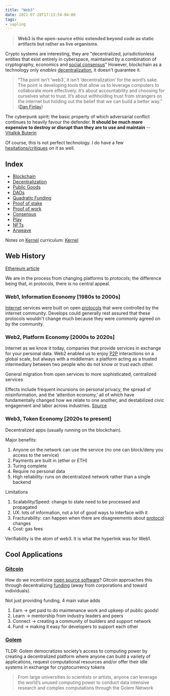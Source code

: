 ```yaml
---
title: "Web3"
date: 2021-07-28T17:13:54-04:00
tags:
- sapling
---
```


> **Web3 is the open-source ethic extended beyond code as static artifacts but rather as live organisms.**

Crypto systems are interesting, they are "decentralized, jurisdictionless entities that exist entirely in cyberspace, maintained by a combination of cryptography, economics and [social consensus](thoughts/social%20contracts.md)" However, blockchain as a technology only *enables* [decentralization](thoughts/decentralization.md), it doesn't guarantee it.

> “The point isn’t ‘web3’, it isn’t ‘decentralization’ for the word’s sake. The point is developing tools that allow us to leverage computers to collaborate more effectively. It’s about accountability and choosing for ourselves what to trust. It’s about withholding trust from strangers on the internet but holding out the belief that we can build a better way.” ([Dan Finlay](https://medium.com/@danfinlay/what-moxie-missed-on-web3-wallets-8dc572e7f39b))

The cyberpunk spirit: the basic property of which adversarial conflict continues to heavily favour the defender. **It should be much more expensive to destroy or disrupt than they are to use and maintain** -- [Vitalkik Buterin](https://medium.com/@VitalikButerin/a-proof-of-stake-design-philosophy-506585978d51)

Of course, this is not perfect technology. I do have a few [hesitations/critiques](thoughts/web3%20critique.md) on it as well.

## Index
- [Blockchain](thoughts/blockchain.md)
- [Decentralization](thoughts/decentralization.md)
- [Public Goods](thoughts/public%20goods.md)
- [DAOs](thoughts/dao.md)
- [Quadratic Funding](thoughts/quadratic%20funding.md)
- [Proof of stake](thoughts/proof%20of%20stake.md)
- [Proof of work](thoughts/proof%20of%20work.md)
- [Consensus](thoughts/consensus.md)
- [Play](thoughts/play.md)
- [NFTs](thoughts/NFT.md)
- [Arweave](thoughts/Arweave.md)

Notes on [Kernel](https://kernel.community/en/) curriculum: [Kernel](thoughts/kernel.md)

## Web History
[Ethereum article](https://ethereum.org/en/developers/docs/web2-vs-web3/ )

We are in the process from changing platforms to _protocols_; the difference being that, in protocols, there is no central appeal.

### Web1,  Information Economy [1980s to 2000s]
[Internet](thoughts/Internet.md) services were built on open [protocols](thoughts/Protocol.md) that were controlled by the internet community. Develops could generally rest assured that these protocols wouldn't change much because they were commonly agreed on by the community. 

### Web2, Platform Economy [2000s to 2020s]
Internet as we know it today, companies that provide services in exchange for your personal data. Web2 enabled us to enjoy [P2P](thoughts/peer%20to%20peer.md) interactions on a global scale, but always with a middleman: a platform acting as a trusted intermediary between two people who do not know or trust each other.

General migration from open services to more sophisticated, centralized services

Effects include frequent incursions on personal privacy, the spread of misinformation, and the ‘attention economy,’ all of which have fundamentally changed how we relate to one another, and destabilized civic engagement and labor across industries. [Source](https://gitcoin.co/blog/seeking-a-new-kind-of-public-good/)

### Web3, Token Economy [2020s to present]
Decentralized apps (usually running on the blockchain).

Major benefits:
1. Anyone on the network can use the service (no one can block/deny you access to the service)
2. Payments are built in (ether or ETH)
3. Turing complete
4. Require no personal data
5. High reliability: runs on decentralized network rather than a single backend

Limitations
1. Scalability/Speed: change to state need to be processed and propagated
2. UX: lots of information, not a lot of good ways to interface with it
3. Fracturability: can happen when there are disagreements about [protocol](thoughts/Protocol.md) changes
4. Cost: gas fees 

Verifiability is the atom of web3. It is what the hyperlink was for Web1.

## Cool Applications
### [Gitcoin](https://gitcoin.co/)
How do we incentivize [open source software](posts/paid-open-source.md)? Gitcoin approaches this through decentralizing [funding](thoughts/funding.md) (away from corporations and toward individuals).

Not just providing funding, 4 main value adds
1. Earn -> get paid to do maintenance work and upkeep of public goods!
2. Learn -> mentorship from industry leaders and peers
3. Connect -> creating a community of builders and support network
4. Fund -> making it easy for developers to support each other

### [Golem](https://blog.golemproject.net/golem-primer/)

TLDR: Golem democratizes society’s access to computing power by creating a decentralized platform where anyone can build a variety of applications, request computational resources and/or offer their idle systems in exchange for cryptocurrency tokens

>From large universities to scientists or artists, anyone can leverage the world’s unused computing power to conduct data intensive research and complex computations through the Golem Network

